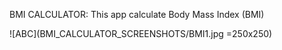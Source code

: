 BMI CALCULATOR:
This app calculate Body Mass Index (BMI)

![ABC](BMI_CALCULATOR_SCREENSHOTS/BMI1.jpg =250x250)

